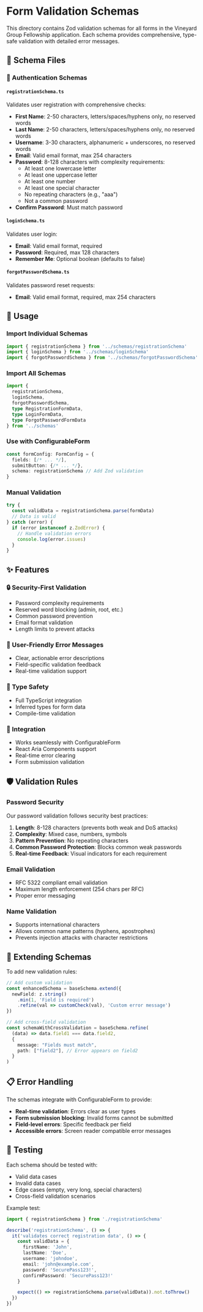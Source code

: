 # Form Validation Schemas

This directory contains Zod validation schemas for all forms in the Vineyard Group Fellowship application. Each schema provides comprehensive, type-safe validation with detailed error messages.

## 📁 Schema Files

### 🔐 Authentication Schemas

#### `registrationSchema.ts`
Validates user registration with comprehensive checks:
- **First Name**: 2-50 characters, letters/spaces/hyphens only, no reserved words
- **Last Name**: 2-50 characters, letters/spaces/hyphens only, no reserved words
- **Username**: 3-30 characters, alphanumeric + underscores, no reserved words
- **Email**: Valid email format, max 254 characters
- **Password**: 8-128 characters with complexity requirements:
  - At least one lowercase letter
  - At least one uppercase letter
  - At least one number
  - At least one special character
  - No repeating characters (e.g., "aaa")
  - Not a common password
- **Confirm Password**: Must match password

#### `loginSchema.ts`
Validates user login:
- **Email**: Valid email format, required
- **Password**: Required, max 128 characters
- **Remember Me**: Optional boolean (defaults to false)

#### `forgotPasswordSchema.ts`
Validates password reset requests:
- **Email**: Valid email format, required, max 254 characters

## 🎯 Usage

### Import Individual Schemas
```typescript
import { registrationSchema } from '../schemas/registrationSchema'
import { loginSchema } from '../schemas/loginSchema'
import { forgotPasswordSchema } from '../schemas/forgotPasswordSchema'
```

### Import All Schemas
```typescript
import {
  registrationSchema,
  loginSchema,
  forgotPasswordSchema,
  type RegistrationFormData,
  type LoginFormData,
  type ForgotPasswordFormData
} from '../schemas'
```

### Use with ConfigurableForm
```typescript
const formConfig: FormConfig = {
  fields: [/* ... */],
  submitButton: {/* ... */},
  schema: registrationSchema // Add Zod validation
}
```

### Manual Validation
```typescript
try {
  const validData = registrationSchema.parse(formData)
  // Data is valid
} catch (error) {
  if (error instanceof z.ZodError) {
    // Handle validation errors
    console.log(error.issues)
  }
}
```

## ✨ Features

### 🔒 Security-First Validation
- Password complexity requirements
- Reserved word blocking (admin, root, etc.)
- Common password prevention
- Email format validation
- Length limits to prevent attacks

### 🎨 User-Friendly Error Messages
- Clear, actionable error descriptions
- Field-specific validation feedback
- Real-time validation support

### 📱 Type Safety
- Full TypeScript integration
- Inferred types for form data
- Compile-time validation

### 🔄 Integration
- Works seamlessly with ConfigurableForm
- React Aria Components support
- Real-time error clearing
- Form submission validation

## 🛡️ Validation Rules

### Password Security
Our password validation follows security best practices:
1. **Length**: 8-128 characters (prevents both weak and DoS attacks)
2. **Complexity**: Mixed case, numbers, symbols
3. **Pattern Prevention**: No repeating characters
4. **Common Password Protection**: Blocks common weak passwords
5. **Real-time Feedback**: Visual indicators for each requirement

### Email Validation
- RFC 5322 compliant email validation
- Maximum length enforcement (254 chars per RFC)
- Proper error messaging

### Name Validation
- Supports international characters
- Allows common name patterns (hyphens, apostrophes)
- Prevents injection attacks with character restrictions

## 🔧 Extending Schemas

To add new validation rules:

```typescript
// Add custom validation
const enhancedSchema = baseSchema.extend({
  newField: z.string()
    .min(1, 'Field is required')
    .refine(val => customCheck(val), 'Custom error message')
})

// Add cross-field validation
const schemaWithCrossValidation = baseSchema.refine(
  (data) => data.field1 === data.field2,
  {
    message: "Fields must match",
    path: ["field2"], // Error appears on field2
  }
)
```

## 📋 Error Handling

The schemas integrate with ConfigurableForm to provide:
- **Real-time validation**: Errors clear as user types
- **Form submission blocking**: Invalid forms cannot be submitted
- **Field-level errors**: Specific feedback per field
- **Accessible errors**: Screen reader compatible error messages

## 🧪 Testing

Each schema should be tested with:
- Valid data cases
- Invalid data cases
- Edge cases (empty, very long, special characters)
- Cross-field validation scenarios

Example test:
```typescript
import { registrationSchema } from './registrationSchema'

describe('registrationSchema', () => {
  it('validates correct registration data', () => {
    const validData = {
      firstName: 'John',
      lastName: 'Doe',
      username: 'johndoe',
      email: 'john@example.com',
      password: 'SecurePass123!',
      confirmPassword: 'SecurePass123!'
    }

    expect(() => registrationSchema.parse(validData)).not.toThrow()
  })
})
```